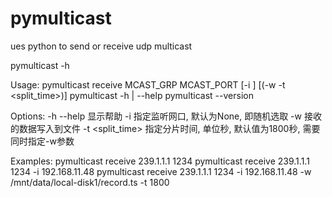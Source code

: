# pymulticast
ues python to send or receive udp multicast

pymulticast -h

Usage:
  pymulticast receive MCAST_GRP MCAST_PORT [-i <ip>] [(-w <filepath> -t <split_time>)]
  pymulticast -h | --help
  pymulticast --version
  
Options:
  -h --help         显示帮助
  -i <ip>           指定监听网口, 默认为None, 即随机选取
  -w <filepath>     接收的数据写入到文件
  -t <split_time>   指定分片时间, 单位秒, 默认值为1800秒, 需要同时指定-w参数
  
Examples:
  pymulticast receive 239.1.1.1 1234
  pymulticast receive 239.1.1.1 1234 -i 192.168.11.48
  pymulticast receive 239.1.1.1 1234 -i 192.168.11.48 -w /mnt/data/local-disk1/record.ts -t 1800
